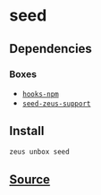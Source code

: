 
seed
====================






## Dependencies
### Boxes
* [`hooks-npm`](hooks-npm.md)
* [`seed-zeus-support`](seed-zeus-support.md)




## Install
```bash
zeus unbox seed
```












## [Source](https://github.com/liquidapps-io/zeus-sdk/tree/master/boxes/groups/seeds/seed)